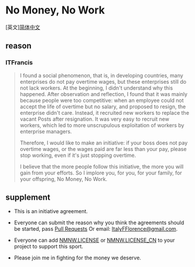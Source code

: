# No Money, No Work

[英文][简体中文](https://github.com/ITFrancis/nomoney-nowork/blob/main/README_CN.md)

## reason

### ITFrancis

> I found a social phenomenon, that is, in developing countries, many enterprises do not pay overtime wages, but these enterprises still do not lack workers. At the beginning, I didn't understand why this happened. After observation and reflection, I found that it was mainly because people were too competitive: when an employee could not accept the life of overtime but no salary, and proposed to resign, the enterprise didn't care. Instead, it recruited new workers to replace the vacant Posts after resignation. It was very easy to recruit new workers, which led to more unscrupulous exploitation of workers by enterprise managers.
>
> Therefore, I would like to make an initiative: if your boss does not pay overtime wages, or the wages paid are far less than your pay, please stop working, even if it's just stopping overtime.
>
> I believe that the more people follow this initiative, the more you will gain from your efforts. So I implore you, for you, for your family, for your offspring, No Money, No Work.



## supplement


- This is an initiative agreement.

- Everyone can submit the reason why you think the agreements should be started, pass [Pull Requests]( https://github.com/ITFrancis/nomoney-nowork/pulls ) Or email: ItalyFFlorence@gmail.com.

- Everyone can add  [NMNW.LICENSE](NMNW.LICENSE)  or  [NMNW.LICENSE_CN](NMNW.LICENSE_CN) to your project to support this sport.

- Please join me in fighting for the money we deserve.
